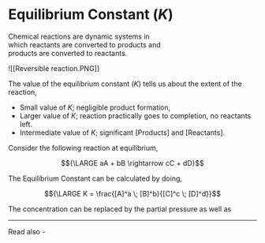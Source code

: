 # Equilibrium Constant (*K*)

Chemical reactions are dynamic systems in  
which reactants are converted to products and  
products are converted to reactants.

![[Reversible reaction.PNG]]

The value of the equilibrium constant (*K*) tells us about the extent of the reaction,

- Small value of *K*; negligible product formation,
- Larger value of *K*; reaction practically goes to completion, no reactants left.
- Intermediate value of *K*; significant [Products] and [Reactants].

Consider the following reaction at equilibrium,

$${\LARGE aA + bB \rightarrow cC + dD}$$

The Equilibrium Constant can be calculated by doing,

$${\LARGE K = \frac{[A]^a \; [B]^b}{[C]^c \; [D]^d}}$$

The concentration can be replaced by the partial pressure as well as 






---
Read also - 